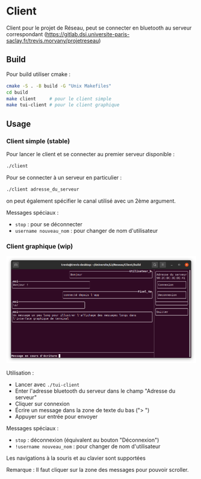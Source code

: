 # Client

Client pour le projet de Réseau, peut se connecter en bluetooth au serveur correspondant (https://gitlab.dsi.universite-paris-saclay.fr/trevis.morvany/projetreseau)

## Build

Pour build utiliser cmake :

```bash
cmake -S . -B build -G "Unix Makefiles"
cd build
make client     # pour le client simple
make tui-client # pour le client graphique
```

## Usage

### Client simple (stable)

Pour lancer le client et se connecter au premier serveur disponible :

```bash
./client
```

Pour se connecter à un serveur en particulier :

```bash
./client adresse_du_serveur
```

on peut également spécifier le canal utilisé avec un 2ème argument.

Messages spéciaux :
- `stop` : pour se déconnecter
- `username nouveau_nom` : pour changer de nom d'utilisateur

### Client graphique (wip)

![](screenshot.png)

Utilisation :
- Lancer avec `./tui-client`
- Enter l'adresse bluetooth du serveur dans le champ "Adresse du serveur"
- Cliquer sur connexion
- Écrire un message dans la zone de texte du bas ("> ")
- Appuyer sur entrée pour envoyer

Messages spéciaux :
- `stop` : déconnexion (équivalent au bouton "Déconnexion")
- `!username nouveau_nom` : pour changer de nom d'utilisateur

Les navigations à la souris et au clavier sont supportées

Remarque : Il faut cliquer sur la zone des messages pour pouvoir scroller.
